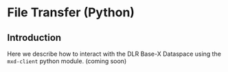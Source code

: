 # File Transfer (Python)

## Introduction

Here we describe how to interact with the DLR Base-X Dataspace using the `mxd-client` python module. (coming soon)

